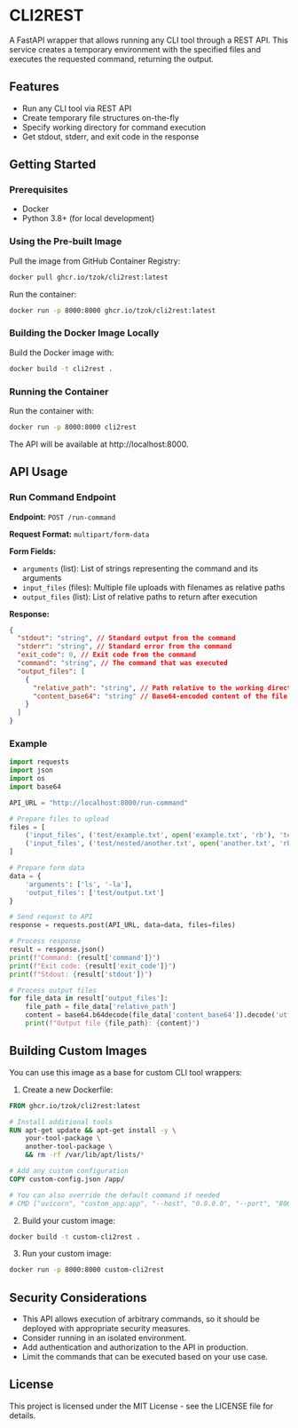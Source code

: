 # CLI2REST

A FastAPI wrapper that allows running any CLI tool through a REST API. This service creates a temporary environment with the specified files and executes the requested command, returning the output.

## Features

- Run any CLI tool via REST API
- Create temporary file structures on-the-fly
- Specify working directory for command execution
- Get stdout, stderr, and exit code in the response

## Getting Started

### Prerequisites

- Docker
- Python 3.8+ (for local development)

### Using the Pre-built Image

Pull the image from GitHub Container Registry:

```bash
docker pull ghcr.io/tzok/cli2rest:latest
```

Run the container:

```bash
docker run -p 8000:8000 ghcr.io/tzok/cli2rest:latest
```

### Building the Docker Image Locally

Build the Docker image with:

```bash
docker build -t cli2rest .
```

### Running the Container

Run the container with:

```bash
docker run -p 8000:8000 cli2rest
```

The API will be available at http://localhost:8000.

## API Usage

### Run Command Endpoint

**Endpoint:** `POST /run-command`

**Request Format:** `multipart/form-data`

**Form Fields:**

- `arguments` (list): List of strings representing the command and its arguments
- `input_files` (files): Multiple file uploads with filenames as relative paths
- `output_files` (list): List of relative paths to return after execution

**Response:**

```json
{
  "stdout": "string", // Standard output from the command
  "stderr": "string", // Standard error from the command
  "exit_code": 0, // Exit code from the command
  "command": "string", // The command that was executed
  "output_files": [
    {
      "relative_path": "string", // Path relative to the working directory
      "content_base64": "string" // Base64-encoded content of the file
    }
  ]
}
```

### Example

```python
import requests
import json
import os
import base64

API_URL = "http://localhost:8000/run-command"

# Prepare files to upload
files = [
    ('input_files', ('test/example.txt', open('example.txt', 'rb'), 'text/plain')),
    ('input_files', ('test/nested/another.txt', open('another.txt', 'rb'), 'text/plain'))
]

# Prepare form data
data = {
    'arguments': ['ls', '-la'],
    'output_files': ['test/output.txt']
}

# Send request to API
response = requests.post(API_URL, data=data, files=files)

# Process response
result = response.json()
print(f"Command: {result['command']}")
print(f"Exit code: {result['exit_code']}")
print(f"Stdout: {result['stdout']}")

# Process output files
for file_data in result['output_files']:
    file_path = file_data['relative_path']
    content = base64.b64decode(file_data['content_base64']).decode('utf-8')
    print(f"Output file {file_path}: {content}")
```

## Building Custom Images

You can use this image as a base for custom CLI tool wrappers:

1. Create a new Dockerfile:

```dockerfile
FROM ghcr.io/tzok/cli2rest:latest

# Install additional tools
RUN apt-get update && apt-get install -y \
    your-tool-package \
    another-tool-package \
    && rm -rf /var/lib/apt/lists/*

# Add any custom configuration
COPY custom-config.json /app/

# You can also override the default command if needed
# CMD ["uvicorn", "custom_app:app", "--host", "0.0.0.0", "--port", "8000"]
```

2. Build your custom image:

```bash
docker build -t custom-cli2rest .
```

3. Run your custom image:

```bash
docker run -p 8000:8000 custom-cli2rest
```

## Security Considerations

- This API allows execution of arbitrary commands, so it should be deployed with appropriate security measures.
- Consider running in an isolated environment.
- Add authentication and authorization to the API in production.
- Limit the commands that can be executed based on your use case.

## License

This project is licensed under the MIT License - see the LICENSE file for details.
